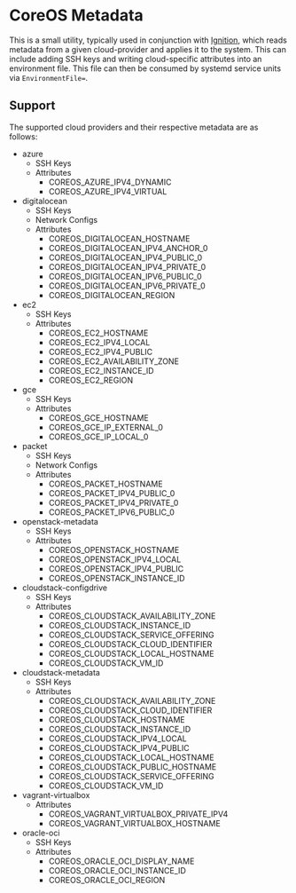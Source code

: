 # CoreOS Metadata

This is a small utility, typically used in conjunction with [Ignition][ignition], which reads metadata from a given cloud-provider and applies it to the system. This can include adding SSH keys and writing cloud-specific attributes into an environment file. This file can then be consumed by systemd service units via `EnvironmentFile=`.

## Support

The supported cloud providers and their respective metadata are as follows:

  - azure
    - SSH Keys
    - Attributes
      - COREOS_AZURE_IPV4_DYNAMIC
      - COREOS_AZURE_IPV4_VIRTUAL
  - digitalocean
    - SSH Keys
    - Network Configs
    - Attributes
      - COREOS_DIGITALOCEAN_HOSTNAME
      - COREOS_DIGITALOCEAN_IPV4_ANCHOR_0
      - COREOS_DIGITALOCEAN_IPV4_PUBLIC_0
      - COREOS_DIGITALOCEAN_IPV4_PRIVATE_0
      - COREOS_DIGITALOCEAN_IPV6_PUBLIC_0
      - COREOS_DIGITALOCEAN_IPV6_PRIVATE_0
      - COREOS_DIGITALOCEAN_REGION
  - ec2
    - SSH Keys
    - Attributes
      - COREOS_EC2_HOSTNAME
      - COREOS_EC2_IPV4_LOCAL
      - COREOS_EC2_IPV4_PUBLIC
      - COREOS_EC2_AVAILABILITY_ZONE
      - COREOS_EC2_INSTANCE_ID
      - COREOS_EC2_REGION
  - gce
    - SSH Keys
    - Attributes
      - COREOS_GCE_HOSTNAME
      - COREOS_GCE_IP_EXTERNAL_0
      - COREOS_GCE_IP_LOCAL_0
  - packet
    - SSH Keys
    - Network Configs
    - Attributes
      - COREOS_PACKET_HOSTNAME
      - COREOS_PACKET_IPV4_PUBLIC_0
      - COREOS_PACKET_IPV4_PRIVATE_0
      - COREOS_PACKET_IPV6_PUBLIC_0
  - openstack-metadata
    - SSH Keys
    - Attributes
      - COREOS_OPENSTACK_HOSTNAME
      - COREOS_OPENSTACK_IPV4_LOCAL
      - COREOS_OPENSTACK_IPV4_PUBLIC
      - COREOS_OPENSTACK_INSTANCE_ID
  - cloudstack-configdrive
    - SSH Keys
    - Attributes
      - COREOS_CLOUDSTACK_AVAILABILITY_ZONE
      - COREOS_CLOUDSTACK_INSTANCE_ID
      - COREOS_CLOUDSTACK_SERVICE_OFFERING
      - COREOS_CLOUDSTACK_CLOUD_IDENTIFIER
      - COREOS_CLOUDSTACK_LOCAL_HOSTNAME
      - COREOS_CLOUDSTACK_VM_ID
  - cloudstack-metadata
    - SSH Keys
    - Attributes
      - COREOS_CLOUDSTACK_AVAILABILITY_ZONE
      - COREOS_CLOUDSTACK_CLOUD_IDENTIFIER
      - COREOS_CLOUDSTACK_HOSTNAME
      - COREOS_CLOUDSTACK_INSTANCE_ID
      - COREOS_CLOUDSTACK_IPV4_LOCAL
      - COREOS_CLOUDSTACK_IPV4_PUBLIC
      - COREOS_CLOUDSTACK_LOCAL_HOSTNAME
      - COREOS_CLOUDSTACK_PUBLIC_HOSTNAME
      - COREOS_CLOUDSTACK_SERVICE_OFFERING
      - COREOS_CLOUDSTACK_VM_ID
  - vagrant-virtualbox
    - Attributes
      - COREOS_VAGRANT_VIRTUALBOX_PRIVATE_IPV4
      - COREOS_VAGRANT_VIRTUALBOX_HOSTNAME
  - oracle-oci
    - SSH Keys
    - Attributes
      - COREOS_ORACLE_OCI_DISPLAY_NAME
      - COREOS_ORACLE_OCI_INSTANCE_ID
      - COREOS_ORACLE_OCI_REGION

[ignition]: https://github.com/coreos/ignition
